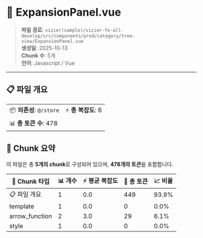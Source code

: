# 📄 ExpansionPanel.vue

> **파일 경로**: `vizier(sample)/vizier-fe-all-develop/src/components/prod/category/tree-view/ExpansionPanel.vue`  
> **생성일**: 2025-10-13  
> **Chunk 수**: 5개  
> **언어**: Javascript / Vue
---





## 📋 파일 개요

| | |
|--|--|
| 📦 **의존성**: `@/store` | ⚡ **총 복잡도**: 6 |
| 📊 **총 토큰 수**: 478 |  |






## 🧩 Chunk 요약

이 파일은 총 **5개의 chunk**로 구성되어 있으며, **478개의 토큰**을 포함합니다.

| 🧩 Chunk 타입 | 📊 개수 | ⚡ 평균 복잡도 | 📝 총 토큰 | 📈 비율 |
|---------------|--------|-------------|----------|--------|
| 📋 파일 개요 | 1 | 0.0 | 449 | 93.9% |
| template | 1 | 0.0 | 0 | 0.0% |
| arrow_function | 2 | 3.0 | 29 | 6.1% |
| style | 1 | 0.0 | 0 | 0.0% |

